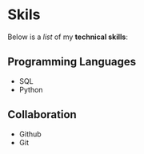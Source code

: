 # Skils

Below is a _list_ of my **technical skills**:

## Programming Languages
- SQL
- Python

## Collaboration
- Github
- Git
